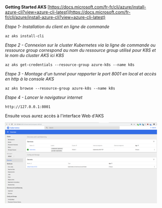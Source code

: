 **Getting Started AKS**
[https://docs.microsoft.com/fr-fr/cli/azure/install-azure-cli?view=azure-cli-latest](https://docs.microsoft.com/fr-fr/cli/azure/install-azure-cli?view=azure-cli-latest)

  *Etape 1- Installation du client en ligne de commande*
  
    az aks install-cli
    
*Etape 2 - Connexion sur le cluster Kubernetes via la ligne de commande ou ressource group correspond au nom du ressource group utilisé pour K8S et le nom du cluster AKS ici K8S*

    az aks get-credentials --resource-group azure-k8s --name k8s

*Etape 3 - Montage d'un tunnel pour rapporter le port 8001 en local et accès en http à la console AKS*

    az aks browse --resource-group azure-k8s --name k8s

*Etape 4 - Lancer le navigateur internet*

    http://127.0.0.1:8001

Ensuite vous aurez accès à l'interface Web d'AKS

![enter image description here](https://raw.githubusercontent.com/aambert/itfast.fr/master/img/K8S-Dashboard.png)